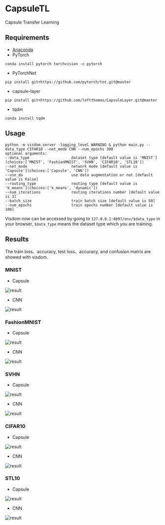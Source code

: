 # CapsuleTL
Capsule Transfer Learning

## Requirements
* [Anaconda](https://www.anaconda.com/download/)
* PyTorch
```
conda install pytorch torchvision -c pytorch
```
* PyTorchNet
```
pip install git+https://github.com/pytorch/tnt.git@master
```
* capsule-layer
```
pip install git+https://github.com/leftthomas/CapsuleLayer.git@master
```
* tqdm
```
conda install tqdm
```

## Usage
```
python -m visdom.server -logging_level WARNING & python main.py --data_type CIFAR10 --net_mode CNN --num_epochs 300
optional arguments:
--data_type                   dataset type [default value is 'MNIST'](choices:['MNIST', 'FashionMNIST', 'SVHN', 'CIFAR10', 'STL10'])
--net_mode                    network mode [default value is 'Capsule'](choices:['Capsule', 'CNN'])
--use_da                      use data augmentation or not [default value is False]
--routing_type                routing type [default value is 'k_means'](choices:['k_means', 'dynamic'])
--num_iterations              routing iterations number [default value is 3]
--batch_size                  train batch size [default value is 50]
--num_epochs                  train epochs number [default value is 100]
```
Visdom now can be accessed by going to `127.0.0.1:8097/env/$data_type` in your browser, 
`$data_type` means the dataset type which you are training.

## Results
The train loss、accuracy, test loss、accuracy, and confusion matrix are showed with visdom.

### MNIST
- Capsule

![result](results/capsule_mnist.png)

- CNN

![result](results/cnn_mnist.png)

### FashionMNIST
- Capsule

![result](results/capsule_fashionmnist.png)

- CNN

![result](results/cnn_fashionmnist.png)

### SVHN
- Capsule

![result](results/capsule_svhn.png)

- CNN

![result](results/cnn_svhn.png)

### CIFAR10
- Capsule

![result](results/capsule_cifar10.png)

- CNN

![result](results/cnn_cifar10.png)

### STL10
- Capsule

![result](results/capsule_stl10.png)

- CNN

![result](results/cnn_stl10.png)